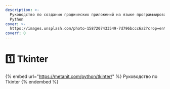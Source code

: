 ```yaml
---
description: >-
  Руководство по созданию графических приложений на языке программирования
  Python
cover: >-
  https://images.unsplash.com/photo-1587207433549-7d796bccc6a2?crop=entropy&cs=srgb&fm=jpg&ixid=M3wxOTcwMjR8MHwxfHNlYXJjaHwxfHxidXR0b258ZW58MHx8fHwxNzExOTk1ODI4fDA&ixlib=rb-4.0.3&q=85
coverY: 0
---
```


# 1️⃣ Tkinter

{% embed url="https://metanit.com/python/tkinter/" %}
Руководство по Tkinter
{% endembed %}
